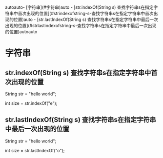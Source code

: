 <!-- TOC -->autoauto- [字符串](#字符串)auto    - [str.indexOf(String s) 查找字符串s在指定字符串中首次出现的位置](#strindexofstring-s-查找字符串s在指定字符串中首次出现的位置)auto    - [str.lastIndexOf(String s) 查找字符串s在指定字符串中最后一次出现的位置](#strlastindexofstring-s-查找字符串s在指定字符串中最后一次出现的位置)autoauto<!-- /TOC -->

# 字符串
## str.indexOf(String s) 查找字符串s在指定字符串中首次出现的位置

String str = "hello world";

int size = str.indexOf("e"); 

## str.lastIndexOf(String s) 查找字符串s在指定字符串中最后一次出现的位置

String str = "hello world";

int size = str.lastIndexOf("o"); 